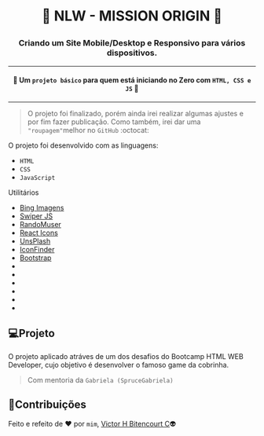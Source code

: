 # <p align="center">:rocket: NLW - MISSION ORIGIN :rocket:</p>
### <p align="center">Criando um Site Mobile/Desktop e Responsivo para vários dispositivos.</p>
***
#### <p align="center">:construction: Um `projeto básico` para quem está iniciando no Zero com `HTML, CSS e JS` :construction:</p>
---
> O projeto foi finalizado, porém ainda irei realizar algumas ajustes e por fim fazer publicação. Como também, irei dar uma `"roupagem"`melhor no `GitHub` :octocat:

O projeto foi desenvolvido com as linguagens:
- ``HTML``
- ``CSS``
- ``JavaScript``

Utilitários
- [Bing Imagens](https://www.bing.com/?scope=images&nr=1&FORM=NOFORM)
- [Swiper JS](https://swiperjs.com/)
- [RandoMuser](https://randomuser.me/)
- [React Icons](https://react-icons.github.io/react-icons/)
- [UnsPlash](https://unsplash.com/)
- [IconFinder](https://www.iconfinder.com/)
- [Bootstrap](https://getbootstrap.com.br/)
- []()
- []()
- []()
- []()
- []()
- 
## :computer:Projeto
O projeto aplicado atráves de um dos desafios do Bootcamp HTML WEB Developer, cujo objetivo é desenvolver o famoso game da cobrinha.
> Com mentoria da `Gabriela (SpruceGabriela)`

## 📝Contribuições
Feito e refeito de :heart: por `mim`, [Victor H Bitencourt C](https://github.com/vhbitencourtc/):alien:
